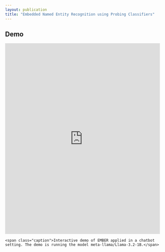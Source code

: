 ```yaml
---
layout: publication
title: "Embedded Named Entity Recognition using Probing Classifiers"
---
```


<h2>Demo</h2>

<div class="image-caption">

  <iframe class="frame" src="https://ember.nicpopovic.com/demo/?__theme=light&__fullscreen=true" frameborder="0" width="100%" height="620" style="width: 100%; height: 620px;"></iframe>

  <script>
    function adjustIframeHeight() {
      const iframe = document.querySelector('.frame');
      if (window.innerWidth <= 452) {
        iframe.style.height = '730px'; // Set height to 750px for mobile
      } else {
        iframe.style.height = '620px'; // Default height for larger screens
      }
    }

    // Adjust iframe height on load and when the window is resized
    window.onload = adjustIframeHeight;
    window.onresize = adjustIframeHeight;
  </script>
    <span class="caption">Interactive demo of EMBER applied in a chatbot setting. The demo is running the model meta-llama/Llama-3.2-1B.</span>
</div>
